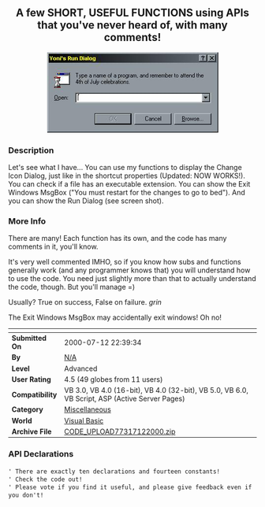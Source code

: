 ﻿<div align="center">

## A few SHORT, USEFUL FUNCTIONS using APIs that you've never heard of, with many comments\!

<img src="PIC2000711343346436.jpg">
</div>

### Description

Let's see what I have... You can use my functions to display the Change Icon Dialog, just like in the shortcut properties (Updated: NOW WORKS!). You can check if a file has an executable extension. You can show the Exit Windows MsgBox ("You must restart for the changes to go to bed"). And you can show the Run Dialog (see screen shot).
 
### More Info
 
There are many! Each function has its own, and the code has many comments in it, you'll know.

It's very well commented IMHO, so if you know how subs and functions generally work (and any programmer knows that) you will understand how to use the code. You need just slightly more than that to actually understand the code, though. But you'll manage =)

Usually? True on success, False on failure. *grin*

The Exit Windows MsgBox may accidentally exit windows! Oh no!


<span>             |<span>
---                |---
**Submitted On**   |2000-07-12 22:39:34
**By**             |[N/A](https://github.com/Planet-Source-Code/PSCIndex/blob/master/ByAuthor/empty.md)
**Level**          |Advanced
**User Rating**    |4.5 (49 globes from 11 users)
**Compatibility**  |VB 3\.0, VB 4\.0 \(16\-bit\), VB 4\.0 \(32\-bit\), VB 5\.0, VB 6\.0, VB Script, ASP \(Active Server Pages\) 
**Category**       |[Miscellaneous](https://github.com/Planet-Source-Code/PSCIndex/blob/master/ByCategory/miscellaneous__1-1.md)
**World**          |[Visual Basic](https://github.com/Planet-Source-Code/PSCIndex/blob/master/ByWorld/visual-basic.md)
**Archive File**   |[CODE\_UPLOAD77317122000\.zip](https://github.com/Planet-Source-Code/a-few-short-useful-functions-using-apis-that-you-ve-never-heard-of-with-many-comments__1-9669/archive/master.zip)

### API Declarations

```
' There are exactly ten declarations and fourteen constants!
' Check the code out!
' Please vote if you find it useful, and please give feedback even if you don't!
```






